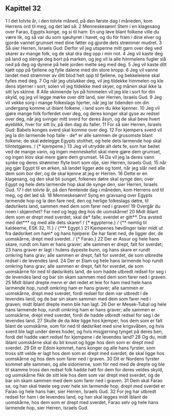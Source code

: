 ## Kapittel 32

1 I det tolvte år, i den tolvte måned, på den første dag i måneden, kom Herrens ord til meg, og det lød så:
2 Menneskesønn! Stem i en klagesang over Farao, Egypts konge, og si til ham: En ung løve blant folkene ville du være lik, og så var du som sjøuhyret i havet, og du fór fram i dine elver og gjorde vannet grumset med dine føtter og gjorde dets strømmer mudret.
3 Så sier Herren, Israels Gud: Derfor vil jeg utspenne mitt garn over deg ved skarer av mange folk, og de skal dra deg opp i min not.
4 Jeg vil kaste deg på land og slenge deg bort på marken, og jeg vil la alle himmelens fugler slå ned på deg og dyrene på hele jorden mette seg med deg.
5 Jeg vil kaste ditt kjøtt opp på fjellene og fylle dalene med din store kropp.
6 Jeg vil vanne landet med strømmer av ditt blod helt opp til fjellene, og bekkeleiene skal fylles med deg.
7 Og når jeg utslukker deg, vil jeg tildekke himmelen og kle dens stjerner i sort; solen vil jeg tildekke med skyer, og månen skal ikke la sitt lys skinne.
8 Alle skinnende lys på himmelen vil jeg kle i sort for din skyld, og jeg vil legge mørke over ditt land, sier Herren, Israels Gud.
9 Jeg vil vekke sorg i mange folkeslags hjerter, når jeg lar tidenden om din undergang komme ut iblant folkene, i land som du ikke kjenner.
10 Jeg vil gjøre mange folk forferdet over deg, og deres konger skal gyse av redsel over deg, når jeg svinger mitt sverd for deres åsyn, og de skal beve hvert øyeblikk, hver for sitt liv, på den dag du faller.
11 For så sier Herren, Israels Gud: Babels konges sverd skal komme over deg.
12 For kjempers sverd vil jeg la din larmende hop falle - de* er alle sammen de grusomste blant folkene; de skal ødelegge Egypts stolthet, og hele dets larmende hop skal tilintetgjøres. / {* kjempene.}
13 Jeg vil utrydde alt dets fe, som har beitet ved de mange vann, og ingen menneskefot skal mere gjøre dem grumset, og ingen klov skal mere gjøre dem grumset.
14 Da vil jeg la deres vann synke og deres strømmer flyte bort som olje, sier Herren, Israels Gud,
15 når jeg gjør Egypt til en ørken, så landet ligger øde og tomt, når jeg slår ned alle dem som bor der; og de skal kjenne at jeg er Herren.
16 Dette er en klagesang, og den skal bli sunget, folkenes døtre skal synge den; over Egypt og hele dets larmende hop skal de synge den, sier Herren, Israels Gud.
17 I det tolvte år, på den femtende dag i måneden, kom Herrens ord til meg, og det lød så:
18 Menneskesønn! Syng en gravsang over Egypts larmende hop og la den fare ned, den og herlige folkeslags døtre, til dødsrikets land, sammen med dem som farer ned i graven!
19 Overgår du noen i skjønnhet? Far ned og legg deg hos de uomskårne!
20 Midt iblant dem som er drept med sverdet, skal de* falle; sverdet er gitt**. Dra avsted med det*** og med alle dets skarer! / {* egypterne.} / {** nemlig til kaldeerne, ESK 32, 11.} / {*** Egypt.}
21 Kjempenes høvdinger taler midt ut fra dødsriket om ham* og hans hjelpere: De har faret ned, de ligger der, de uomskårne, drept med sverdet. / {* Farao.}
22 Der er Assur og hele hans skare, rundt om ham er hans graver; alle sammen er drept, falt for sverdet;
23 hans graver er lagt i hulens dypeste bunn, og hans skare er rundt omkring hans grav; alle sammen er drept, falt for sverdet, de som utbredte redsel i de levendes land.
24 Der er Elam og hele hans larmende hop rundt omkring hans grav; alle sammen er drept, falt for sverdet, de som uomskårne fór ned til dødsrikets land, de som hadde utbredt redsel for seg i de levendes land og bar sin skam sammen med dem som farer ned i graven.
25 Midt iblant drepte menn er det redet et leie for ham med hele hans larmende hop, rundt omkring ham er hans graver; alle sammen er uomskårne, drept med sverdet, fordi redsel for dem var utbredt i de levendes land, og de bar sin skam sammen med dem som farer ned i graven; midt iblant drepte menn ble han lagt.
26 Der er Mesek-Tubal og hele hans larmende hop, rundt omkring ham er hans graver; alle sammen er uomskårne, drept med sverdet, fordi de hadde utbredt redsel for seg i de levendes land.
27 Skulle de da ikke ligge hos kjemper, hos dem som er falt blant de uomskårne, som fór ned til dødsriket med sine krigsvåben, og hvis sverd ble lagt under deres hoder, og hvis misgjerning tynget på deres ben, fordi det hadde vært redsel for kjempene i de levendes land?
28 Og du, midt iblant uomskårne skal du bli knust og ligge hos dem som er drept med sverdet.
29 Dit er Edom kommet, hans konger og alle hans fyrster, som tross sitt velde er lagt hos dem som er drept med sverdet; de skal ligge hos uomskårne og hos dem som farer ned i graven.
30 Dit er Nordens fyrster kommet alle sammen, og alle sidonierne, som fór ned med de drepte og ble til skamme tross den redsel folk hadde hatt for dem for deres veldes skyld, og uomskårne fikk de sitt leie hos dem som var drept med sverdet, og de bar sin skam sammen med dem som farer ned i graven.
31 Dem skal Farao se, og han skal trøste seg over hele sin larmende hop; drept med sverdet er Farao og hele hans hær, sier Herren, Israels Gud.
32 For jeg har utbredt redsel for ham i de levendes land, og han skal legges midt iblant de uomskårne, hos dem som er drept med sverdet, Farao selv og hele hans larmende hop, sier Herren, Israels Gud.
